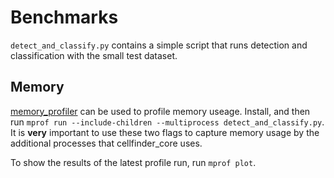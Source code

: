 # Benchmarks
`detect_and_classify.py` contains a simple script that runs
detection and classification with the small test dataset.

## Memory
[memory_profiler](https://github.com/pythonprofilers/memory_profiler)
can be used to profile memory useage. Install, and then run
`mprof run --include-children --multiprocess detect_and_classify.py`. It is **very**
important to use these two flags to capture memory usage by the additional
processes that cellfinder_core uses.

To show the results of the latest profile run, run `mprof plot`.
